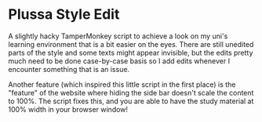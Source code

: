 # Plussa Style Edit
A slightly hacky TamperMonkey script to achieve a look on my uni's learning environment that is a bit easier on the eyes. There are still unedited parts of the style and some texts might appear invisible, but the edits pretty much need to be done case-by-case basis so I add edits whenever I encounter something that is an issue.

Another feature (which inspired this little script in the first place) is the "feature" of the website where hiding the side bar doesn't scale the content to 100%. The script fixes this, and you are able to have the study material at 100% width in your browser window!
